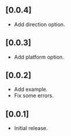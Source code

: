 ## [0.0.4]

* Add direction option.

## [0.0.3]

* Add platform option.

## [0.0.2] 

* Add example.
* Fix some errors.

## [0.0.1]

* Initial release.